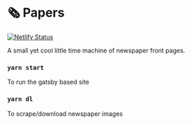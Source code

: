 # 🗞 Papers

[![Netlify Status](https://api.netlify.com/api/v1/badges/762dce2a-b1c3-476e-ba52-350886af8fda/deploy-status)](https://app.netlify.com/sites/suspicious-engelbart-60a8e3/deploys)

A small yet cool little time machine of newspaper front pages.

### `yarn start`

To run the gatsby based site

### `yarn dl`

To scrape/download newspaper images
